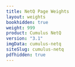 ```yaml
---
title: NetQ Page Weights
layout: weights
bookhidden: true
weight: 999
product: Cumulus NetQ
version: "3.1"
imgData: cumulus-netq
siteSlug: cumulus-netq
pdfhidden: true
---
```


